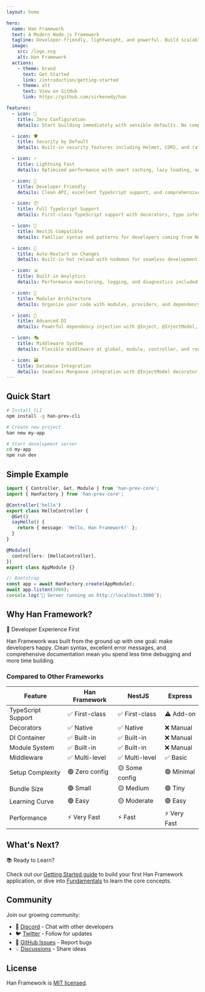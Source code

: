 ```yaml
---
layout: home

hero:
  name: Han Framework
  text: A Modern Node.js Framework
  tagline: Developer-friendly, lightweight, and powerful. Build scalable applications with ease.
  image:
    src: /logo.svg
    alt: Han Framework
  actions:
    - theme: brand
      text: Get Started
      link: /introduction/getting-started
    - theme: alt
      text: View on GitHub
      link: https://github.com/sirkenedy/han

features:
  - icon: 🚀
    title: Zero Configuration
    details: Start building immediately with sensible defaults. No complex setup required - just install and code.

  - icon: 🛡️
    title: Security by Default
    details: Built-in security features including Helmet, CORS, and rate limiting out of the box.

  - icon: ⚡
    title: Lightning Fast
    details: Optimized performance with smart caching, lazy loading, and efficient dependency injection.

  - icon: 🔧
    title: Developer Friendly
    details: Clean API, excellent TypeScript support, and comprehensive documentation with real-world examples.

  - icon: 📦
    title: Full TypeScript Support
    details: First-class TypeScript support with decorators, type inference, and excellent IDE integration.

  - icon: 🎯
    title: NestJS Compatible
    details: Familiar syntax and patterns for developers coming from NestJS. Easy migration path.

  - icon: 🔄
    title: Auto-Restart on Changes
    details: Built-in hot reload with nodemon for seamless development experience.

  - icon: 📊
    title: Built-in Analytics
    details: Performance monitoring, logging, and diagnostics included - no third-party tools needed.

  - icon: 🧩
    title: Modular Architecture
    details: Organize your code with modules, providers, and dependency injection for maintainability.

  - icon: 💉
    title: Advanced DI
    details: Powerful dependency injection with @Inject, @InjectModel, and custom providers.

  - icon: 🎭
    title: Middleware System
    details: Flexible middleware at global, module, controller, and route levels with smart resolution.

  - icon: 🗃️
    title: Database Integration
    details: Seamless Mongoose integration with @InjectModel decorator for clean, type-safe database access.
---
```


## Quick Start

```bash
# Install CLI
npm install -g han-prev-cli

# Create new project
han new my-app

# Start development server
cd my-app
npm run dev
```

## Simple Example

```typescript
import { Controller, Get, Module } from 'han-prev-core';
import { HanFactory } from 'han-prev-core';

@Controller('hello')
export class HelloController {
  @Get()
  sayHello() {
    return { message: 'Hello, Han Framework!' };
  }
}

@Module({
  controllers: [HelloController],
})
export class AppModule {}

// Bootstrap
const app = await HanFactory.create(AppModule);
await app.listen(3000);
console.log('🚀 Server running on http://localhost:3000');
```

## Why Han Framework?

<div class="tip custom-block">
  <p class="custom-block-title">🎯 Developer Experience First</p>
  <p>Han Framework was built from the ground up with one goal: make developers happy. Clean syntax, excellent error messages, and comprehensive documentation mean you spend less time debugging and more time building.</p>
</div>

### Compared to Other Frameworks

| Feature | Han Framework | NestJS | Express |
|---------|--------------|--------|---------|
| TypeScript Support | ✅ First-class | ✅ First-class | ⚠️ Add-on |
| Decorators | ✅ Native | ✅ Native | ❌ Manual |
| DI Container | ✅ Built-in | ✅ Built-in | ❌ Manual |
| Module System | ✅ Built-in | ✅ Built-in | ❌ Manual |
| Middleware | ✅ Multi-level | ✅ Multi-level | ✅ Basic |
| Setup Complexity | 🟢 Zero config | 🟡 Some config | 🟢 Minimal |
| Bundle Size | 🟢 Small | 🟡 Medium | 🟢 Tiny |
| Learning Curve | 🟢 Easy | 🟡 Moderate | 🟢 Easy |
| Performance | ⚡ Very Fast | ⚡ Fast | ⚡ Very Fast |

## What's Next?

<div class="tip custom-block">
  <p class="custom-block-title">📚 Ready to Learn?</p>
  <p>Check out our <a href="/introduction/getting-started">Getting Started guide</a> to build your first Han Framework application, or dive into <a href="/fundamentals/controllers">Fundamentals</a> to learn the core concepts.</p>
</div>

## Community

Join our growing community:

- 💬 [Discord](https://discord.gg/hanframework) - Chat with other developers
- 🐦 [Twitter](https://twitter.com/hanframework) - Follow for updates
- 🐛 [GitHub Issues](https://github.com/sirkenedy/han/issues) - Report bugs
- 💡 [Discussions](https://github.com/sirkenedy/han/discussions) - Share ideas

## License

Han Framework is [MIT licensed](https://github.com/sirkenedy/han/blob/main/LICENSE).

